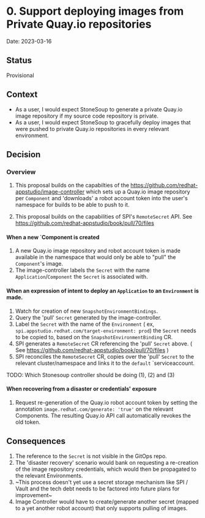 # 0. Support deploying images from Private Quay.io repositories

Date: 2023-03-16

## Status

Provisional

## Context

* As a user, I would expect StoneSoup to generate a private Quay.io image repository if my source code repository is  private.
* As a user, I would expect StoneSoup to gracefully deploy images that were pushed to private Quay.io repositories in every relevant environment.


## Decision

### Overview

1. This proposal builds on the capabilties of the https://github.com/redhat-appstudio/image-controller which sets up a Quay.io image repository per `Component` and 'downloads' a robot account token into the user's namespace for builds to be able to push to it.

2. This proposal builds on the capabilities of SPI's `RemoteSecret` API. See https://github.com/redhat-appstudio/book/pull/70/files


#### When a new `Component is created

1. A new Quay.io image repository and robot account token is made available in the namespace that would only be able to "pull" the `Component`'s image.
2. The image-controller labels the `Secret` with the name `Application`/`Component` the `Secret` is associated with. 


#### When an expression of intent to deploy an `Application` to an `Environment` is made.


1. Watch for creation of new `SnapshotEnvironmentBindings`.
2. Query the 'pull' `Secret` generated by the image-controller. 
3. Label the `Secret` with the name of the `Environment` ( ex, `spi.appstudio.redhat.com/target-environment: prod`) the `Secret` needs to be copied to, based on the `SnapshotEnvironmentBinding` CR.
3. SPI generates a `RemoteSecret` CR referencing the 'pull' `Secret` above. ( See https://github.com/redhat-appstudio/book/pull/70/files )
3. SPI reconciles the `RemoteSecret` CR, copies over the 'pull' `Secret` to the relevant cluster/namespace and links it to the `default` `serviceaccount.

TODO: Which Stonesoup controller should be doing (1), (2) and (3) 

#### When recovering from a disaster or credentials' exposure

1. Request re-generation of the Quay.io robot account token by setting the annotation `image.redhat.com/generate: 'true'` on the relevant Components.
  The resulting Quay.io API call automatically revokes the old token.


## Consequences

1. The reference to the `Secret` is not visible in the GitOps repo.
2. The 'disaster recovery' scenario would bank on requesting a re-creation of the image repository credentials, which would then be propagated to the relevant Environments.
3. ~This process doesn't yet use a secret storage mechanism like SPI / Vault and the tech debt needs to be factored into future plans for improvement~
4. Image Controller would have to create/generate another secret (mapped to a yet another robot account) that only supports pulling of images. 

